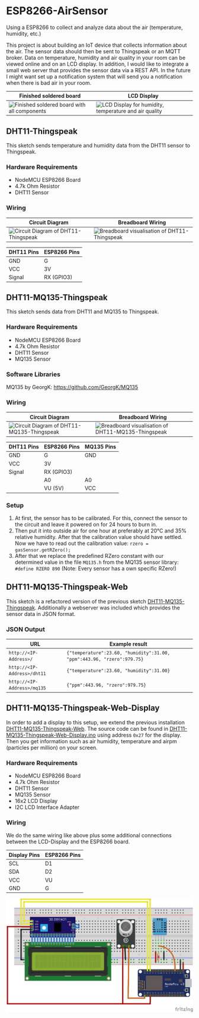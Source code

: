 # ESP8266-AirSensor
Using a ESP8266 to collect and analyze data about the air (temperature, humidity, etc.)

This project is about building an IoT device that collects information about the air.
The sensor data should then be sent to Thingspeak or an MQTT broker.
Data on temperature, humidity and air quality in your room can be viewed online and on an LCD display.
In addition, I would like to integrate a small web server that provides the sensor data via a REST API.
In the future I might want set up a notification system that will send you a notification when there is bad air in your room.

| Finished soldered board | LCD Display |
|-------------------------|-------------|
| ![Finished soldered board with all components](/docs/img-board.png) | ![LCD Display for humidity, temperature and air quality](/docs/img-display.png) |

## DHT11-Thingspeak
This sketch sends temperature and humidity data from the DHT11 sensor to Thingspeak.

### Hardware Requirements
* NodeMCU ESP8266 Board
* 4.7k Ohm Resistor
* DHT11 Sensor

### Wiring
| Circuit Diagram | Breadboard Wiring |
|-----------------|-------------------|
| ![Circuit Diagram of DHT11-Thingspeak](/docs/DHT11-Thingspeak_circuitDiagram.png) | ![Breadboard visualisation of DHT11-Thingspeak](/docs/DHT11-Thingspeak_breadboard.png) |

| DHT11 Pins | ESP8266 Pins |
|------------|--------------|
| GND        | G            |
| VCC        | 3V           |
| Signal     | RX (GPIO3)   |

## DHT11-MQ135-Thingspeak
This sketch sends data from DHT11 and MQ135 to Thingspeak.

### Hardware Requirements
* NodeMCU ESP8266 Board
* 4.7k Ohm Resistor
* DHT11 Sensor
* MQ135 Sensor

### Software Libraries
MQ135 by GeorgK: https://github.com/GeorgK/MQ135

### Wiring
| Circuit Diagram | Breadboard Wiring |
|-----------------|-------------------|
| ![Circuit Diagram of DHT11-MQ135-Thingspeak](/docs/DHT11-MQ135-Thingspeak_circuitDiagram.png) | ![Breadboard visualisation of DHT11-MQ135-Thingspeak](/docs/DHT11-MQ135-Thingspeak_breadboard.png) |

| DHT11 Pins | ESP8266 Pins | MQ135 Pins |
|------------|--------------|------------|
| GND        | G            | GND        |
| VCC        | 3V           |            |
| Signal     | RX (GPIO3)   |            |
|            | A0           | A0         |
|            | VU (5V)      | VCC        |

### Setup
1. At first, the sensor has to be calibrated. For this, connect the sensor to the circuit and leave it powered on for 24 hours to burn in.
2. Then put it into outside air for one hour at preferably at 20°C and 35% relative humidity. After that the calibration value should have settled.
Now we have to read out the calibration value: `rzero = gasSensor.getRZero();`
3. After that we replace the predefined RZero constant with our determined value in the file `MQ135.h` from the MQ135 sensor library: `#define RZERO 890`
(Note: Every sensor has a own specific RZero!)

## DHT11-MQ135-Thingspeak-Web
This sketch is a refactored version of the previous sketch [DHT11-MQ135-Thingspeak](#DHT11-MQ135-Thingspeak).
Additionally a webserver was included which provides the sensor data in JSON format.

### JSON Output
| URL                         | Example result                                                          |
|-----------------------------|-------------------------------------------------------------------------|
| `http://<IP-Address>/`      | `{"temperature":23.60, "humidity":31.00, "ppm":443.96, "rzero":979.75}` |
| `http://<IP-Address>/dht11` | `{"temperature":23.60, "humidity":31.00}`                               |
| `http://<IP-Address>/mq135` | `{"ppm":443.96, "rzero":979.75}`                                        |

## DHT11-MQ135-Thingspeak-Web-Display
In order to add a display to this setup, we extend the previous installation [DHT11-MQ135-Thingspeak-Web](#DHT11-MQ135-Thingspeak-Web).
The source code can be found in [DHT11-MQ135-Thingspeak-Web-Display.ino](DHT11-MQ135-Thingspeak-Web-Display.ino) using address `0x27` for the display.
Then you get information such as air humidity, temperature and airpm (particles per million) on your screen.

### Hardware Requirements
* NodeMCU ESP8266 Board
* 4.7k Ohm Resistor
* DHT11 Sensor
* MQ135 Sensor
* 16x2 LCD Display
* I2C LCD Interface Adapter

### Wiring
We do the same wiring like above plus some additional connections between the LCD-Display and the ESP8266 board.

| Display Pins | ESP8266 Pins |
|--------------|--------------|
| SCL          | D1           |
| SDA          | D2           |
| VCC          | VU           |
| GND          | G            |

![Breadboard visualisation of DHT11-MQ135-Thingspeak-Web-Display](/docs/DHT11-MQ135-Thingspeak-Web-Display_breadboard.png)

